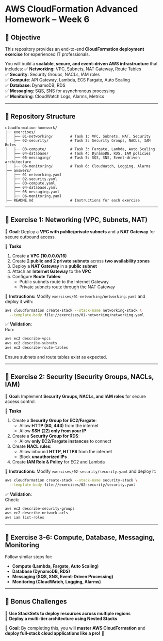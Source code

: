 # **AWS CloudFormation Advanced Homework – Week 6**

## **📌 Objective**  
This repository provides an end-to-end **CloudFormation deployment exercise** for experienced IT professionals. 

You will build a **scalable, secure, and event-driven AWS infrastructure** that includes:
✅ **Networking**: VPC, Subnets, NAT Gateway, Route Tables  
✅ **Security**: Security Groups, NACLs, IAM roles  
✅ **Compute**: API Gateway, Lambda, ECS Fargate, Auto Scaling  
✅ **Database**: DynamoDB, RDS  
✅ **Messaging**: SQS, SNS for asynchronous processing  
✅ **Monitoring**: CloudWatch Logs, Alarms, Metrics  

---

## **📂 Repository Structure**
```
cloudformation-homework/
│── exercises/
│   ├── 01-networking/        # Task 1: VPC, Subnets, NAT, Security
│   ├── 02-security/          # Task 2: Security Groups, NACLs, IAM Roles
│   ├── 03-compute/           # Task 3: Fargate, Lambda, Auto Scaling
│   ├── 04-database/          # Task 4: DynamoDB, RDS, IAM policies
│   ├── 05-messaging/         # Task 5: SQS, SNS, Event-driven architecture
│   ├── 06-monitoring/        # Task 6: CloudWatch, Logging, Alarms
│── answers/
│   ├── 01-networking.yaml
│   ├── 02-security.yaml
│   ├── 03-compute.yaml
│   ├── 04-database.yaml
│   ├── 05-messaging.yaml
│   ├── 06-monitoring.yaml
│── README.md                 # Instructions for each exercise
```

---

## **🔹 Exercise 1: Networking (VPC, Subnets, NAT)**
📍 **Goal:** Deploy a **VPC with public/private subnets** and a **NAT Gateway** for secure outbound access.

📌 **Tasks**  
1. Create a **VPC (10.0.0.0/16)**  
2. Create **2 public and 2 private subnets** across **two availability zones**  
3. Deploy a **NAT Gateway** in a **public subnet**  
4. Attach an **Internet Gateway** to the **VPC**  
5. Configure **Route Tables**:
   - Public subnets route to the Internet Gateway
   - Private subnets route through the NAT Gateway  

📄 **Instructions:** Modify `exercises/01-networking/networking.yaml` and deploy it with:  
```sh
aws cloudformation create-stack --stack-name networking-stack \
  --template-body file://exercises/01-networking/networking.yaml
```
✅ **Validation**:  
Run:  
```sh
aws ec2 describe-vpcs
aws ec2 describe-subnets
aws ec2 describe-route-tables
```
Ensure subnets and route tables exist as expected.

---

## **🔹 Exercise 2: Security (Security Groups, NACLs, IAM)**
📍 **Goal:** Implement **Security Groups, NACLs, and IAM roles** for secure access control.

📌 **Tasks**  
1. Create a **Security Group for EC2/Fargate**:
   - Allow **HTTP (80, 443)** from the internet  
   - Allow **SSH (22) only from your IP**  
2. Create a **Security Group for RDS**:
   - Allow **only EC2/Fargate instances** to connect  
3. Create **NACL rules**:
   - Allow inbound **HTTP, HTTPS** from the internet  
   - Block **unauthorized IPs**  
4. Create **IAM Role & Policy** for EC2 and Lambda  

📄 **Instructions:** Modify `exercises/02-security/security.yaml` and deploy it:  
```sh
aws cloudformation create-stack --stack-name security-stack \
  --template-body file://exercises/02-security/security.yaml
```
✅ **Validation**:  
Check:
```sh
aws ec2 describe-security-groups
aws ec2 describe-network-acls
aws iam list-roles
```

---

## **🔹 Exercise 3-6: Compute, Database, Messaging, Monitoring**
Follow similar steps for:
- **Compute (Lambda, Fargate, Auto Scaling)**  
- **Database (DynamoDB, RDS)**  
- **Messaging (SQS, SNS, Event-Driven Processing)**  
- **Monitoring (CloudWatch, Logging, Alarms)**  

---

## **🚀 Bonus Challenges**
🔹 **Use StackSets to deploy resources across multiple regions**  
🔹 **Deploy a multi-tier architecture using Nested Stacks**  

🎯 **Goal:** By completing this, you will **master AWS CloudFormation** and **deploy full-stack cloud applications like a pro!** 🚀
